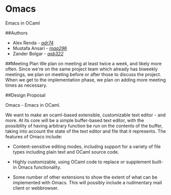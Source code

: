 # Omacs
Emacs in OCaml

##Authors
- Alex Renda - [_adr74_](mailto:adr74@cornell.edu)
- Mustafa Ansari - [_maa296_](mailto:maa296@cornell.edu)
- Zander Bolgar - [_asb322_](mailto:asb322@cornell.edu)

##Meeting Plan
We plan on meeting at least twice a week, and likely more often. Since we're on the same project team which already has biweekly meetings, we plan on meeting before or after those to discuss the project. When we get to the implementation phase, we plan on adding more meeting times as necessary.

##Design Proposal

Omacs - Emacs in OCaml.

We want to make an ocaml-based extensible, customizable text editor - and more. At its core will be a simple buffer-based text editor, with the possibility of having arbitrary function be run on the contents of the buffer, taking into account the state of the text editor and file that it represents. The features of Omacs include:

* Content-sensitive editing modes, including support for a variety of file types including plain text and OCaml source code.

* Highly customizable, using OCaml code to replace or supplement built-in Omacs functionality.

* Some number of other extensions to show the extent of what can be implemented with Omacs. This will possibly include a rudimentary mail client or webbrowser.
